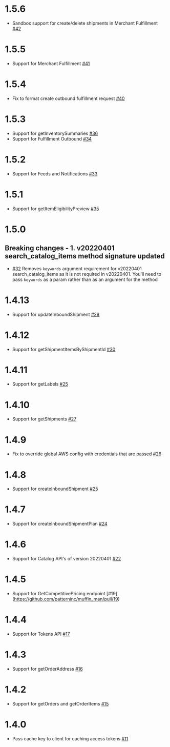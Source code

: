 # 1.5.6

- Sandbox support for create/delete shipments in Merchant Fulfillment [#42](https://github.com/patterninc/muffin_man/pull/42)

# 1.5.5

- Support for Merchant Fulfillment [#41](https://github.com/patterninc/muffin_man/pull/41)

# 1.5.4

- Fix to format create outbound fulfillment request [#40](https://github.com/patterninc/muffin_man/pull/40)

# 1.5.3

- Support for getInventorySummaries [#36](https://github.com/patterninc/muffin_man/pull/36)
- Support for Fulfillment Outbound [#34](https://github.com/patterninc/muffin_man/pull/34)

# 1.5.2

- Support for Feeds and Notifications [#33](https://github.com/patterninc/muffin_man/pull/33)

# 1.5.1

- Support for getItemEligibilityPreview [#35](https://github.com/patterninc/muffin_man/pull/35)

# 1.5.0

## Breaking changes - 1. v20220401 search_catalog_items method signature updated

- [#32](https://github.com/patterninc/muffin_man/pull/32) Removes `keywords` argument requirement for v20220401 search_catalog_items as it is not required in v20220401. You'll need to pass `keywords` as a param rather than as an argument for the method

# 1.4.13

- Support for updateInboundShipment [#28](https://github.com/patterninc/muffin_man/pull/28)

# 1.4.12

- Support for getShipmentItemsByShipmentId [#30](https://github.com/patterninc/muffin_man/pull/30)

# 1.4.11

- Support for getLabels [#25](https://github.com/patterninc/muffin_man/pull/29)

# 1.4.10

- Support for getShipments [#27](https://github.com/patterninc/muffin_man/pull/27)

# 1.4.9

- Fix to override global AWS config with credentials that are passed [#26](https://github.com/patterninc/muffin_man/pull/26)

# 1.4.8

- Support for createInboundShipment [#25](https://github.com/patterninc/muffin_man/pull/25)

# 1.4.7

- Support for createInboundShipmentPlan [#24](https://github.com/patterninc/muffin_man/pull/24)

# 1.4.6

- Support for Catalog API's of version 20220401 [#22](https://github.com/patterninc/muffin_man/pull/22)

# 1.4.5

- Support for GetCompetitivePricing endpoint [#19] (https://github.com/patterninc/muffin_man/pull/19)

# 1.4.4

- Support for Tokens API [#17](https://github.com/patterninc/muffin_man/pull/17)

# 1.4.3

- Support for getOrderAddress [#16](https://github.com/patterninc/muffin_man/pull/16)

# 1.4.2

- Support for getOrders and getOrderItems [#15](https://github.com/patterninc/muffin_man/pull/15)

# 1.4.0

- Pass cache key to client for caching access tokens [#11](https://github.com/patterninc/muffin_man/pull/11)
